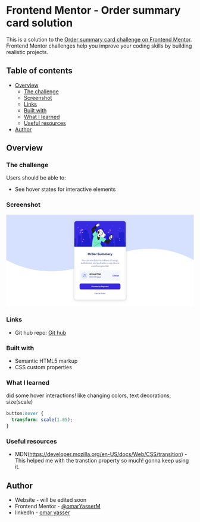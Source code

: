 # Frontend Mentor - Order summary card solution

This is a solution to the [Order summary card challenge on Frontend Mentor](https://www.frontendmentor.io/challenges/order-summary-component-QlPmajDUj). Frontend Mentor challenges help you improve your coding skills by building realistic projects.

## Table of contents

- [Overview](#overview)
  - [The challenge](#the-challenge)
  - [Screenshot](#screenshot)
  - [Links](#links)
  - [Built with](#built-with)
  - [What I learned](#what-i-learned)
  - [Useful resources](#useful-resources)
- [Author](#author)

## Overview

### The challenge

Users should be able to:

- See hover states for interactive elements

### Screenshot

![](./screenshot.png)

### Links

- Git hub repo: [Git hub](https://github.com/omarYasserM/Order-Summary-Card#the-challenge)

### Built with

- Semantic HTML5 markup
- CSS custom properties

### What I learned

did some hover interactions! like changing colors, text decorations, size(scale)

```css
button:hover {
  transform: scale(1.05);
}
```

### Useful resources

- MDN(https://developer.mozilla.org/en-US/docs/Web/CSS/transition) - This helped me with the transtion property so much! gonna keep using it.

## Author

- Website - will be edited soon
- Frontend Mentor - [@omarYasserM](https://www.frontendmentor.io/profile/omarYasserM)
- linkedIn - [omar yasser](https://www.linkedin.com/in/omar-yasser-33525717a)
